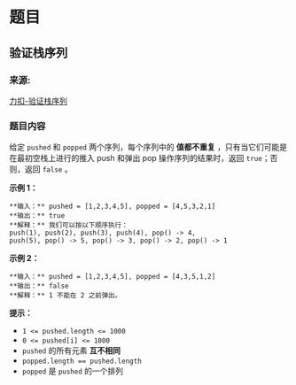 # 题目

## 验证栈序列

### 来源:

[力扣-验证栈序列](https://leetcode-cn.com/problems/validate-stack-sequences)

### 题目内容

给定 `pushed` 和 `popped` 两个序列，每个序列中的 **值都不重复** ，只有当它们可能是在最初空栈上进行的推入 push 和弹出 pop
操作序列的结果时，返回 `true`；否则，返回 `false` 。



**示例 1：**

    
    
    **输入：** pushed = [1,2,3,4,5], popped = [4,5,3,2,1]
    **输出：** true
    **解释：** 我们可以按以下顺序执行：
    push(1), push(2), push(3), push(4), pop() -> 4,
    push(5), pop() -> 5, pop() -> 3, pop() -> 2, pop() -> 1
    

**示例 2：**

    
    
    **输入：** pushed = [1,2,3,4,5], popped = [4,3,5,1,2]
    **输出：** false
    **解释：** 1 不能在 2 之前弹出。
    



**提示：**

  * `1 <= pushed.length <= 1000`
  * `0 <= pushed[i] <= 1000`
  * `pushed` 的所有元素 **互不相同**
  * `popped.length == pushed.length`
  * `popped` 是 `pushed` 的一个排列

